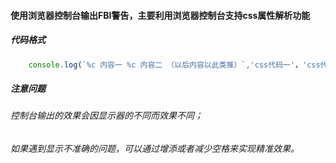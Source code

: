#### 使用浏览器控制台输出FBI警告，主要利用浏览器控制台支持css属性解析功能
##### 代码格式

```js
    console.log(`%c 内容一 %c 内容二 （以后内容以此类推）`,'css代码一'，'css代码二','后面内容以此类推')
```

##### 注意问题
###### 控制台输出的效果会因显示器的不同而效果不同；
###### 如果遇到显示不准确的问题，可以通过增添或者减少空格来实现精准效果。
